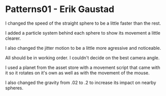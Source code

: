 # Patterns01 - Erik Gaustad

I changed the speed of the straight sphere to be a little faster than the rest.

I added a particle system behind each sphere to show its movement a little clearer.

I also changed the jitter motion to be a little more agressive and noticeable.

All should be in working order.  I couldn't decide on the best camera angle.

I used a planet from the asset store with a movement script that came with it so it rotates on it's own as well as with the movement of the mouse.

I also changed the gravity from .02 to .2 to increase its impact on nearby spheres.

